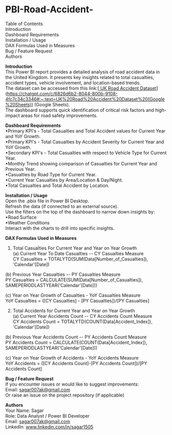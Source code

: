 # PBI-Road-Accident-

Table of Contents<br>
Introduction<br>
Dashboard Requirements<br>
Installation / Usage<br>
DAX Formulas Used in Measures<br>
Bug / Feature Request<br>
Authors<br>

<b>Introduction</b><br>
This Power BI report provides a detailed analysis of road accident data in the United Kingdom. It presents key insights related to total casualties, accident types, vehicle involvement, and location-based trends.<br> 
The dataset can be accessed from this link:[[ UK Road Accident Dataset](https://chatgpt.com/c/6826d6b2-8044-800b-9108-4fc7c34c3346#:~:text=%3A%20Google%20Sheets-,UK%20Road%20Accident%20Dataset,-%F0%9F%93%85%20Time%20Period)](https://chatgpt.com/c/6826d6b2-8044-800b-9108-4fc7c34c3346#:~:text=UK%20Road%20Accident%20Dataset%20(Google%20Sheets)) (Google Sheets).<br>
The dashboard supports quick identification of critical risk factors and high-impact areas for road safety improvements.<br>

<b>Dashboard Requirements</b><br>
•Primary KPI's - Total Casualties and Total Accident values for Current Year and YoY Growth.<br>
•Primary KPI's - Total Casualties by Accident Severity for Current Year and YoY Growth.<br>
•Secondary KPI's - Total Casualties with respect to Vehicle Type for Current Year.<br>
•Monthly Trend showing comparison of Casualties for Current Year and Previous Year.<br>
•Casualties by Road Type for Current Year.<br>
•Current Year Casualties by Area/Location & Day/Night.<br>
•Total Casualties and Total Accident by Location.<br>

<b>Installation / Usage</b><br>
Open the .pbix file in Power BI Desktop.<br>
Refresh the data (if connected to an external source).<br>
Use the filters on the top of the dashboard to narrow down insights by:<br>
    •Road Surface<br>
    •Weather Conditions<br>
Interact with the charts to drill into specific insights.<br>

<b>DAX Formulas Used in Measures</b><br>
1. Total Casualties For Current Year and Year on Year Growth<br>
(a) Current Year To Date Casualties -- CY Casualties Measure<br>
CY Casualties = TOTALYTD(SUM(Data[Number_of_Casualties]), 'Calendar'[Date])<br>

(b) Previous Year Casualties -- PY Casualties Measure<br>
PY Casualties = CALCULATE(SUM(Data[Number_of_Casualties]), SAMEPERIODLASTYEAR('Calendar'[Date]))<br>

(c) Year on Year Growth of Casualties - YoY Casualties Measure<br>
YoY Casualties = ([CY Casualties] - [PY Casualties])/[PY Casualties]<br>

2. Total Accidents for Current Year and Year on Year Growth<br>
(a) Current Year Accidents Count -- CY Accidents Count Measure<br>
CY Accidents Count = TOTALYTD(COUNT(Data[Accident_Index]), 'Calendar'[Date])<br>

(b) Previous Year Accidents Count -- PY Accidents Count Measure<br>
PY Accidents Count = CALCULATE(COUNT(Data[Accident_Index]), SAMEPERIODLASTYEAR('Calendar'[Date]))<br>

(c) Year on Year Growth of Accidents - YoY Accidents Measure<br>
YoY Accidents = ([CY Accidents Count]-[PY Accidents Count])/[PY Accidents Count]<br>

<b>Bug / Feature Request</b><br>
If you encounter issues or would like to suggest improvements:<br>
Email: sagar007ak@gmail.com<br>
Or raise an issue on the project repository (if applicable)<br>

<b>Authors</b><br>
Your Name: Sagar<br>
Role: Data Analyst / Power BI Developer<br>
Email: sagar007ak@gmail.com<br>
LinkedIn: www.linkedin.com/in/sagar1505<br>




